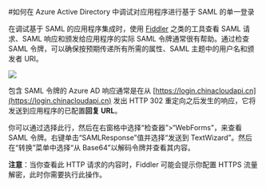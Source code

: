 <properties 
    pageTitle="如何在 Azure Active Directory 中调试对应用程序进行的基于 SAML 的单一登录 | Azure" 
    description="了解如何在 Azure Active Directory 中调试对应用程序进行基于 SAML 的单一登录" 
    services="active-directory" 
    authors="asmalser-msft"  
    documentationCenter="na" manager="stevenpo"/>
<tags 
    ms.service="active-directory" 
    ms.devlang="na" 
    ms.topic="article" 
    ms.tgt_pltfrm="na" 
    ms.workload="identity" 
    ms.date="02/09/2016" 
    wacn.date="06/27/2016" 
    ms.author="asmalser" />

#如何在 Azure Active Directory 中调试对应用程序进行基于 SAML 的单一登录

在调试基于 SAML 的应用程序集成时，使用 [Fiddler](http://www.telerik.com/fiddler) 之类的工具查看 SAML 请求、SAML 响应和颁发给应用程序的实际 SAML 令牌通常很有帮助。通过检查 SAML 令牌，可以确保按预期传递所有所需的属性、SAML 主题中的用户名和颁发者 URI。

![][1]

包含 SAML 令牌的 Azure AD 响应通常是在从 [https://login.chinacloudapi.cn](https://login.chinacloudapi.cn) 发出 HTTP 302 重定向之后发生的响应，它将发送到应用程序的已配置**回复 URL**。
 
你可以通过选择此行，然后在右窗格中选择“检查器”>“WebForms”，来查看 SAML 令牌。右键单击“SAMLResponse”值并选择“发送到 TextWizard”。然后在“转换”菜单中选择“从 Base64”以解码令牌并查看其内容。
 
**注意**：当你查看此 HTTP 请求的内容时，Fiddler 可能会提示你配置 HTTPS 流量解密，此时你需要执行此操作。

<!--## 相关文章

- [有关 Azure Active Directory 中应用程序管理的文章索引](/documentation/articles/active-directory-apps-index/)
- [如何为预先集成的应用程序自定义 SAML 令牌中颁发的声明](/documentation/articles/active-directory-saml-claims-customization/)
-->
<!--Image references-->
[1]: ./media/active-directory-saml-debugging/fiddler.png
<!---HONumber=Mooncake_0620_2016-->